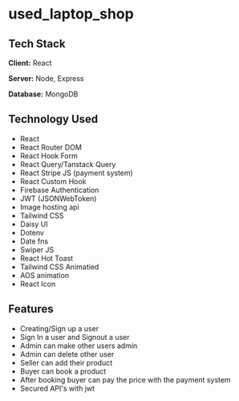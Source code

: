 ﻿# used_laptop_shop


## Tech Stack

**Client:** React

**Server:** Node, Express

**Database:** MongoDB


## Technology Used

- React
- React Router DOM
- React Hook Form
- React Query/Tanstack Query 
- React Stripe JS (payment system)
- React Custom Hook 
- Firebase Authentication
- JWT (JSONWebToken)
- Image hosting api
- Tailwind CSS
- Daisy UI
- Dotenv
- Date fns
- Swiper JS
- React Hot Toast
- Tailwind CSS Animatied
- AOS animation
- React Icon


## Features
- Creating/Sign up a user
- Sign In a user and Signout a user
- Admin can make other users admin 
- Admin can delete other user
- Seller can add their product 
- Buyer can book a product
- After booking buyer can pay the price with the payment system
- Secured API's with jwt



